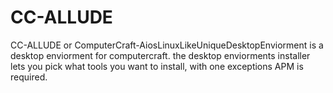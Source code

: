 # CC-ALLUDE
CC-ALLUDE or ComputerCraft-AiosLinuxLikeUniqueDesktopEnviorment is a desktop enviorment for computercraft.
the desktop enviorments installer lets you pick what tools you want to install, with one exceptions APM is required.
